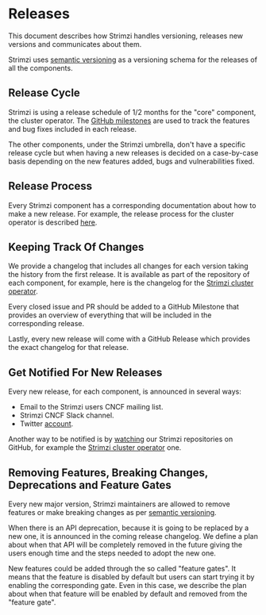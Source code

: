 # Releases

This document describes how Strimzi handles versioning, releases new versions and communicates about them.

Strimzi uses [semantic versioning](https://semver.org/) as a versioning schema for the releases of all the components.

## Release Cycle

Strimzi is using a release schedule of 1/2 months for the "core" component, the cluster operator.
The [GitHub milestones](https://github.com/strimzi/strimzi-kafka-operator/milestones) are used to track the features and bug fixes included in each release.

The other components, under the Strimzi umbrella, don't have a specific release cycle but when having a new releases is decided on a case-by-case basis depending on the new features added, bugs and vulnerabilities fixed.

## Release Process

Every Strimzi component has a corresponding documentation about how to make a new release.
For example, the release process for the cluster operator is described [here](https://github.com/strimzi/strimzi-kafka-operator/blob/main/development-docs/RELEASE.md).

## Keeping Track Of Changes

We provide a changelog that includes all changes for each version taking the history from the first release.
It is available as part of the repository of each component, for example, here is the changelog for the [Strimzi cluster operator](https://github.com/strimzi/strimzi-kafka-operator/blob/main/CHANGELOG.md).

Every closed issue and PR should be added to a GitHub Milestone that provides an overview of everything that will be included in the corresponding release.

Lastly, every new release will come with a GitHub Release which provides the exact changelog for that release.

## Get Notified For New Releases

Every new release, for each component, is announced in several ways:

* Email to the Strimzi users CNCF mailing list.
* Strimzi CNCF Slack channel.
* Twitter [account](https://twitter.com/strimziio).

Another way to be notified is by [watching](https://docs.github.com/en/github/managing-subscriptions-and-notifications-on-github/setting-up-notifications/configuring-notifications#configuring-your-watch-settings-for-an-individual-repository) our Strimzi repositories on GitHub, for example the [Strimzi cluster operator](https://github.com/strimzi/strimzi-kafka-operator) one.

## Removing Features, Breaking Changes, Deprecations and Feature Gates

Every new major version, Strimzi maintainers are allowed to remove features or make breaking changes as per [semantic versioning](https://semver.org/).

When there is an API deprecation, because it is going to be replaced by a new one, it is announced in the coming release changelog. 
We define a plan about when that API will be completely removed in the future giving the users enough time and the steps needed to adopt the new one.

New features could be added through the so called "feature gates".
It means that the feature is disabled by default but users can start trying it by enabling the corresponding gate.
Even in this case, we describe the plan about when that feature will be enabled by default and removed from the "feature gate".